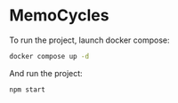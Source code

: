 # MemoCycles

To run the project, launch docker compose:
```bash
docker compose up -d
```

And run the project:
```bash
npm start
```
